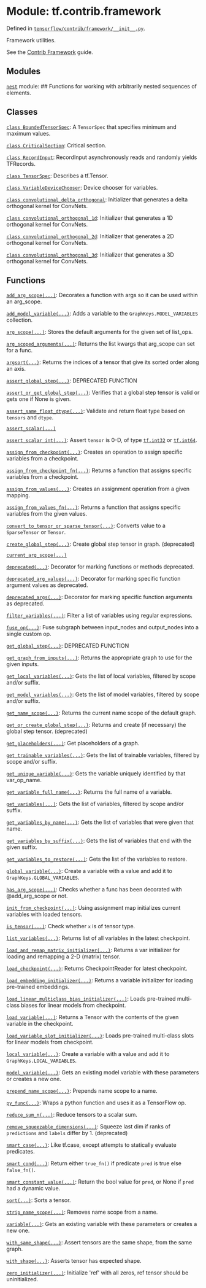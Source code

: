<div itemscope itemtype="http://developers.google.com/ReferenceObject">
<meta itemprop="name" content="tf.contrib.framework" />
<meta itemprop="path" content="Stable" />
</div>

# Module: tf.contrib.framework



Defined in [`tensorflow/contrib/framework/__init__.py`](https://www.tensorflow.org/code/tensorflow/contrib/framework/__init__.py).

Framework utilities.

See the
[Contrib Framework](https://tensorflow.org/api_guides/python/contrib.framework)
guide.













## Modules

[`nest`](../../tf/contrib/framework/nest.md) module: ## Functions for working with arbitrarily nested sequences of elements.

## Classes

[`class BoundedTensorSpec`](../../tf/contrib/framework/BoundedTensorSpec.md): A `TensorSpec` that specifies minimum and maximum values.

[`class CriticalSection`](../../tf/contrib/framework/CriticalSection.md): Critical section.

[`class RecordInput`](../../tf/contrib/framework/RecordInput.md): RecordInput asynchronously reads and randomly yields TFRecords.

[`class TensorSpec`](../../tf/contrib/eager/TensorSpec.md): Describes a tf.Tensor.

[`class VariableDeviceChooser`](../../tf/contrib/framework/VariableDeviceChooser.md): Device chooser for variables.

[`class convolutional_delta_orthogonal`](../../tf/contrib/framework/convolutional_delta_orthogonal.md): Initializer that generates a delta orthogonal kernel for ConvNets.

[`class convolutional_orthogonal_1d`](../../tf/contrib/framework/convolutional_orthogonal_1d.md): Initializer that generates a 1D orthogonal kernel for ConvNets.

[`class convolutional_orthogonal_2d`](../../tf/contrib/framework/convolutional_orthogonal_2d.md): Initializer that generates a 2D orthogonal kernel for ConvNets.

[`class convolutional_orthogonal_3d`](../../tf/contrib/framework/convolutional_orthogonal_3d.md): Initializer that generates a 3D orthogonal kernel for ConvNets.

## Functions

[`add_arg_scope(...)`](../../tf/contrib/framework/add_arg_scope.md): Decorates a function with args so it can be used within an arg_scope.

[`add_model_variable(...)`](../../tf/contrib/framework/add_model_variable.md): Adds a variable to the `GraphKeys.MODEL_VARIABLES` collection.

[`arg_scope(...)`](../../tf/contrib/framework/arg_scope.md): Stores the default arguments for the given set of list_ops.

[`arg_scoped_arguments(...)`](../../tf/contrib/framework/arg_scoped_arguments.md): Returns the list kwargs that arg_scope can set for a func.

[`argsort(...)`](../../tf/contrib/framework/argsort.md): Returns the indices of a tensor that give its sorted order along an axis.

[`assert_global_step(...)`](../../tf/contrib/framework/assert_global_step.md): DEPRECATED FUNCTION

[`assert_or_get_global_step(...)`](../../tf/contrib/framework/assert_or_get_global_step.md): Verifies that a global step tensor is valid or gets one if None is given.

[`assert_same_float_dtype(...)`](../../tf/assert_same_float_dtype.md): Validate and return float type based on `tensors` and `dtype`.

[`assert_scalar(...)`](../../tf/assert_scalar.md)

[`assert_scalar_int(...)`](../../tf/contrib/framework/assert_scalar_int.md): Assert `tensor` is 0-D, of type <a href="../../tf/int32.md"><code>tf.int32</code></a> or <a href="../../tf/int64.md"><code>tf.int64</code></a>.

[`assign_from_checkpoint(...)`](../../tf/contrib/framework/assign_from_checkpoint.md): Creates an operation to assign specific variables from a checkpoint.

[`assign_from_checkpoint_fn(...)`](../../tf/contrib/framework/assign_from_checkpoint_fn.md): Returns a function that assigns specific variables from a checkpoint.

[`assign_from_values(...)`](../../tf/contrib/framework/assign_from_values.md): Creates an assignment operation from a given mapping.

[`assign_from_values_fn(...)`](../../tf/contrib/framework/assign_from_values_fn.md): Returns a function that assigns specific variables from the given values.

[`convert_to_tensor_or_sparse_tensor(...)`](../../tf/convert_to_tensor_or_sparse_tensor.md): Converts value to a `SparseTensor` or `Tensor`.

[`create_global_step(...)`](../../tf/contrib/framework/create_global_step.md): Create global step tensor in graph. (deprecated)

[`current_arg_scope(...)`](../../tf/contrib/framework/current_arg_scope.md)

[`deprecated(...)`](../../tf/contrib/framework/deprecated.md): Decorator for marking functions or methods deprecated.

[`deprecated_arg_values(...)`](../../tf/contrib/framework/deprecated_arg_values.md): Decorator for marking specific function argument values as deprecated.

[`deprecated_args(...)`](../../tf/contrib/framework/deprecated_args.md): Decorator for marking specific function arguments as deprecated.

[`filter_variables(...)`](../../tf/contrib/framework/filter_variables.md): Filter a list of variables using regular expressions.

[`fuse_op(...)`](../../tf/contrib/framework/fuse_op.md): Fuse subgraph between input_nodes and output_nodes into a single custom op.

[`get_global_step(...)`](../../tf/contrib/framework/get_global_step.md): DEPRECATED FUNCTION

[`get_graph_from_inputs(...)`](../../tf/contrib/framework/get_graph_from_inputs.md): Returns the appropriate graph to use for the given inputs.

[`get_local_variables(...)`](../../tf/contrib/framework/get_local_variables.md): Gets the list of local variables, filtered by scope and/or suffix.

[`get_model_variables(...)`](../../tf/contrib/framework/get_model_variables.md): Gets the list of model variables, filtered by scope and/or suffix.

[`get_name_scope(...)`](../../tf/contrib/framework/get_name_scope.md): Returns the current name scope of the default graph.

[`get_or_create_global_step(...)`](../../tf/contrib/framework/get_or_create_global_step.md): Returns and create (if necessary) the global step tensor. (deprecated)

[`get_placeholders(...)`](../../tf/contrib/framework/get_placeholders.md): Get placeholders of a graph.

[`get_trainable_variables(...)`](../../tf/contrib/framework/get_trainable_variables.md): Gets the list of trainable variables, filtered by scope and/or suffix.

[`get_unique_variable(...)`](../../tf/contrib/framework/get_unique_variable.md): Gets the variable uniquely identified by that var_op_name.

[`get_variable_full_name(...)`](../../tf/contrib/framework/get_variable_full_name.md): Returns the full name of a variable.

[`get_variables(...)`](../../tf/contrib/framework/get_variables.md): Gets the list of variables, filtered by scope and/or suffix.

[`get_variables_by_name(...)`](../../tf/contrib/framework/get_variables_by_name.md): Gets the list of variables that were given that name.

[`get_variables_by_suffix(...)`](../../tf/contrib/framework/get_variables_by_suffix.md): Gets the list of variables that end with the given suffix.

[`get_variables_to_restore(...)`](../../tf/contrib/framework/get_variables_to_restore.md): Gets the list of the variables to restore.

[`global_variable(...)`](../../tf/contrib/framework/global_variable.md): Create a variable with a value and add it to `GraphKeys.GLOBAL_VARIABLES`.

[`has_arg_scope(...)`](../../tf/contrib/framework/has_arg_scope.md): Checks whether a func has been decorated with @add_arg_scope or not.

[`init_from_checkpoint(...)`](../../tf/contrib/framework/init_from_checkpoint.md): Using assignment map initializes current variables with loaded tensors.

[`is_tensor(...)`](../../tf/contrib/framework/is_tensor.md): Check whether `x` is of tensor type.

[`list_variables(...)`](../../tf/contrib/framework/list_variables.md): Returns list of all variables in the latest checkpoint.

[`load_and_remap_matrix_initializer(...)`](../../tf/contrib/framework/load_and_remap_matrix_initializer.md): Returns a var initializer for loading and remapping a 2-D (matrix) tensor.

[`load_checkpoint(...)`](../../tf/contrib/framework/load_checkpoint.md): Returns CheckpointReader for latest checkpoint.

[`load_embedding_initializer(...)`](../../tf/contrib/framework/load_embedding_initializer.md): Returns a variable initializer for loading pre-trained embeddings.

[`load_linear_multiclass_bias_initializer(...)`](../../tf/contrib/framework/load_linear_multiclass_bias_initializer.md): Loads pre-trained multi-class biases for linear models from checkpoint.

[`load_variable(...)`](../../tf/contrib/framework/load_variable.md): Returns a Tensor with the contents of the given variable in the checkpoint.

[`load_variable_slot_initializer(...)`](../../tf/contrib/framework/load_variable_slot_initializer.md): Loads pre-trained multi-class slots for linear models from checkpoint.

[`local_variable(...)`](../../tf/contrib/framework/local_variable.md): Create a variable with a value and add it to `GraphKeys.LOCAL_VARIABLES`.

[`model_variable(...)`](../../tf/contrib/framework/model_variable.md): Gets an existing model variable with these parameters or creates a new one.

[`prepend_name_scope(...)`](../../tf/contrib/framework/prepend_name_scope.md): Prepends name scope to a name.

[`py_func(...)`](../../tf/contrib/framework/py_func.md): Wraps a python function and uses it as a TensorFlow op.

[`reduce_sum_n(...)`](../../tf/contrib/framework/reduce_sum_n.md): Reduce tensors to a scalar sum.

[`remove_squeezable_dimensions(...)`](../../tf/contrib/framework/remove_squeezable_dimensions.md): Squeeze last dim if ranks of `predictions` and `labels` differ by 1. (deprecated)

[`smart_case(...)`](../../tf/contrib/framework/smart_case.md): Like tf.case, except attempts to statically evaluate predicates.

[`smart_cond(...)`](../../tf/contrib/framework/smart_cond.md): Return either `true_fn()` if predicate `pred` is true else `false_fn()`.

[`smart_constant_value(...)`](../../tf/contrib/framework/smart_constant_value.md): Return the bool value for `pred`, or None if `pred` had a dynamic value.

[`sort(...)`](../../tf/contrib/framework/sort.md): Sorts a tensor.

[`strip_name_scope(...)`](../../tf/contrib/framework/strip_name_scope.md): Removes name scope from a name.

[`variable(...)`](../../tf/contrib/framework/variable.md): Gets an existing variable with these parameters or creates a new one.

[`with_same_shape(...)`](../../tf/contrib/framework/with_same_shape.md): Assert tensors are the same shape, from the same graph.

[`with_shape(...)`](../../tf/contrib/framework/with_shape.md): Asserts tensor has expected shape.

[`zero_initializer(...)`](../../tf/contrib/framework/zero_initializer.md): Initialize 'ref' with all zeros, ref tensor should be uninitialized.

